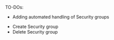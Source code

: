 TO-DOs:
* Adding automated handling of Security groups
 - Create Security group
 - Delete Security group

